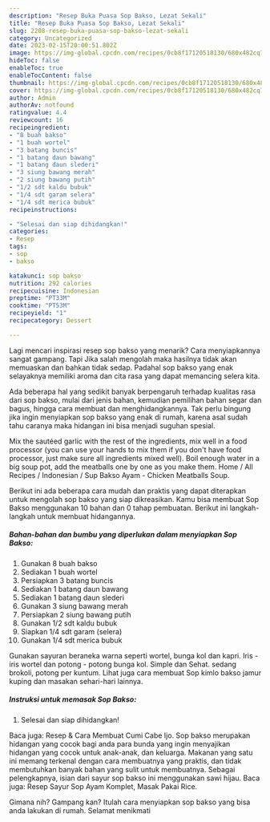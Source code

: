 ```yaml
---
description: "Resep Buka Puasa Sop Bakso, Lezat Sekali"
title: "Resep Buka Puasa Sop Bakso, Lezat Sekali"
slug: 2208-resep-buka-puasa-sop-bakso-lezat-sekali
category: Uncategorized
date: 2023-02-15T20:00:51.802Z
image: https://img-global.cpcdn.com/recipes/0cb8f17120518130/680x482cq70/sop-bakso-foto-resep-utama.jpg
hideToc: false
enableToc: true
enableTocContent: false
thumbnail: https://img-global.cpcdn.com/recipes/0cb8f17120518130/680x482cq70/sop-bakso-foto-resep-utama.jpg
cover: https://img-global.cpcdn.com/recipes/0cb8f17120518130/680x482cq70/sop-bakso-foto-resep-utama.jpg
author: Admin
authorAv: notfound
ratingvalue: 4.4
reviewcount: 16
recipeingredient:
- "8 buah bakso"
- "1 buah wortel"
- "3 batang buncis"
- "1 batang daun bawang"
- "1 batang daun slederi"
- "3 siung bawang merah"
- "2 siung bawang putih"
- "1/2 sdt kaldu bubuk"
- "1/4 sdt garam selera"
- "1/4 sdt merica bubuk"
recipeinstructions:

- "Selesai dan siap dihidangkan!"
categories:
- Resep
tags:
- sop
- bakso

katakunci: sop bakso 
nutrition: 292 calories
recipecuisine: Indonesian
preptime: "PT33M"
cooktime: "PT53M"
recipeyield: "1"
recipecategory: Dessert

---
```



Lagi mencari inspirasi resep sop bakso yang menarik? Cara menyiapkannya sangat gampang. Tapi Jika salah mengolah maka hasilnya tidak akan memuaskan dan bahkan tidak sedap. Padahal sop bakso yang enak selayaknya memiliki aroma dan cita rasa yang dapat memancing selera kita.


Ada beberapa hal yang sedikit banyak berpengaruh terhadap kualitas rasa dari sop bakso, mulai dari jenis bahan, kemudian pemilihan bahan segar dan bagus, hingga cara membuat dan menghidangkannya. Tak perlu bingung jika ingin menyiapkan sop bakso yang enak di rumah, karena asal sudah tahu caranya maka hidangan ini bisa menjadi suguhan spesial.

Mix the sautéed garlic with the rest of the ingredients, mix well in a food processor (you can use your hands to mix them if you don&#39;t have food processor, just make sure all ingredients mixed well). Boil enough water in a big soup pot, add the meatballs one by one as you make them. Home / All Recipes / Indonesian / Sup Bakso Ayam - Chicken Meatballs Soup.


Berikut ini ada beberapa cara mudah dan praktis yang dapat diterapkan untuk mengolah sop bakso yang siap dikreasikan. Kamu bisa membuat Sop Bakso menggunakan 10 bahan dan 0 tahap pembuatan. Berikut ini langkah-langkah untuk membuat hidangannya.

<!--inarticleads1-->

##### Bahan-bahan dan bumbu yang diperlukan dalam menyiapkan Sop Bakso:

1. Gunakan 8 buah bakso
1. Sediakan 1 buah wortel
1. Persiapkan 3 batang buncis
1. Sediakan 1 batang daun bawang
1. Sediakan 1 batang daun slederi
1. Gunakan 3 siung bawang merah
1. Persiapkan 2 siung bawang putih
1. Gunakan 1/2 sdt kaldu bubuk
1. Siapkan 1/4 sdt garam (selera)
1. Gunakan 1/4 sdt merica bubuk


Gunakan sayuran beraneka warna seperti wortel, bunga kol dan kapri. Iris - iris wortel dan potong - potong bunga kol. Simple dan Sehat. sedang brokoli, potong per kuntum. Lihat juga cara membuat Sop kimlo bakso jamur kuping dan masakan sehari-hari lainnya. 

<!--inarticleads2-->

##### Instruksi untuk memasak Sop Bakso:


1. Selesai dan siap dihidangkan!

Baca juga: Resep &amp; Cara Membuat Cumi Cabe Ijo. Sop bakso merupakan hidangan yang cocok bagi anda para bunda yang ingin menyajikan hidangan yang cocok untuk anak-anak, dan keluarga. Makanan yang satu ini memang terkenal dengan cara membuatnya yang praktis, dan tidak membutuhkan banyak bahan yang sulit untuk membuatnya. Sebagai pelengkapnya, isian dari sayur sop bakso ini menggunakan sawi hijau. Baca juga: Resep Sayur Sop Ayam Komplet, Masak Pakai Rice. 

Gimana nih? Gampang kan? Itulah cara menyiapkan sop bakso yang bisa anda lakukan di rumah. Selamat menikmati

